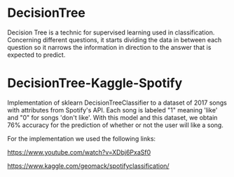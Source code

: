 # DecisionTree

Decision Tree is a technic for supervised learning used in classification. Concerning different questions, it starts dividing the data in between each question so it narrows the information in direction to the answer that is expected to predict.

# DecisionTree-Kaggle-Spotify

Implementation of sklearn DecisionTreeClassifier to a dataset of 2017 songs with attributes from Spotify's API. Each song is labeled "1" meaning 'like' and "0" for songs 'don't like'. With this model and this dataset, we obtain 76% accuracy for the prediction of whether or not the user will like a song.

For the implementation we used the following links:


https://www.youtube.com/watch?v=XDbj6PxaSf0


https://www.kaggle.com/geomack/spotifyclassification/

